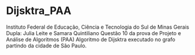 # Dijsktra_PAA
Instituto Federal de Educação, Ciência e Tecnologia do Sul de Minas Gerais 
Dupla: Julia Leite e Samara Quintiliano
Questão 10 da prova de Projeto e Análise de Algoritmos (PAA) Algoritmo de Dijsktra executado no grafo partindo da cidade de São Paulo.
